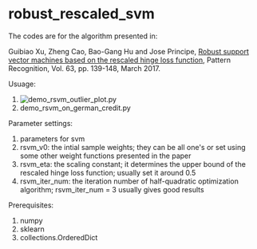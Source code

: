 # robust_rescaled_svm

The codes are for the algorithm presented in:
  
 Guibiao Xu, Zheng Cao, Bao-Gang Hu and Jose Principe, [Robust support vector machines based on the rescaled hinge loss function][link_paper], Pattern Recognition, Vol. 63, pp. 139-148, March 2017.

Usuage:
1. ![demo_rsvm_outlier_plot.py](https://pan.baidu.com/s/1dENpUqH)
2. demo_rsvm_on_german_credit.py

Parameter settings:
1. parameters for svm
2. rsvm_v0: the intial sample weights; they can be all one's or set using some other weight functions presented in the paper
3. rsvm_eta: the scaling constant; it determines the upper bound of the rescaled hinge loss function; usually set it around 0.5
4. rsvm_iter_num: the iteration number of half-quadratic optimization algorithm; rsvm_iter_num = 3 usually gives good results

Prerequisites:
1. numpy
2. sklearn
3. collections.OrderedDict

[link_paper]: http://www.sciencedirect.com/science/article/pii/S0031320316303065